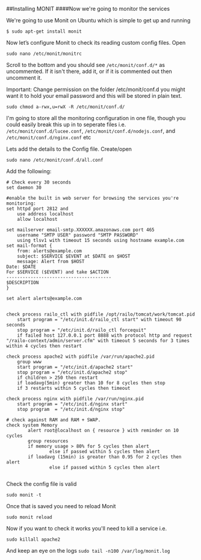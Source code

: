 ##Installing MONIT
####Now we're going to monitor the services

We're going to use Monit on Ubuntu which is simple to get up and running 


	$ sudo apt-get install monit


Now let’s configure Monit to check its reading custom config files. Open


	sudo nano /etc/monit/monitrc


Scroll to the bottom and you should see `/etc/monit/conf.d/*` as uncommented. If it isn't there, add it, or if it is commented out then uncomment it.


Important: Change permission on the folder /etc/monit/conf.d you might want it to hold your email password and this will be stored in plain text.

	sudo chmod a-rwx,u=rwX -R /etc/monit/conf.d/

I'm going to store all the monitoring configuration in one file, though you could easily break this up in to seperate files i.e. ```/etc/monit/conf.d/lucee.conf```, ```/etc/monit/conf.d/nodejs.conf```, and ```/etc/monit/conf.d/nginx.conf```  etc 

Lets add the details to the Config file. Create/open

```sudo nano /etc/monit/conf.d/all.conf```

Add the following:

```
# Check every 30 seconds
set daemon 30

#enable the built in web server for browsing the services you're monitoring:
set httpd port 2812 and
    use address localhost
    allow localhost

set mailserver email-smtp.XXXXXX.amazonaws.com port 465
    username "SMTP USER" password "SMTP PASSWORD"
    using tlsv1 with timeout 15 seconds using hostname example.com
set mail-format {
    from: alerts@example.com
    subject: $SERVICE $EVENT at $DATE on $HOST
    message: Alert from $HOST
Date: $DATE
For $SERVICE ($EVENT) and take $ACTION
---------------------------------------
$DESCRIPTION
}

set alert alerts@example.com


check process railo_ctl with pidfile /opt/railo/tomcat/work/tomcat.pid
    start program = "/etc/init.d/railo_ctl start" with timeout 90 seconds 
    stop program = "/etc/init.d/railo_ctl forcequit"
    if failed host 127.0.0.1 port 8888 with protocol http and request "/railo-context/admin/server.cfm" with timeout 5 seconds for 3 times within 4 cycles then restart

check process apache2 with pidfile /var/run/apache2.pid
    group www
    start program = "/etc/init.d/apache2 start"
    stop program = "/etc/init.d/apache2 stop"
    if children > 250 then restart
    if loadavg(5min) greater than 10 for 8 cycles then stop
    if 3 restarts within 5 cycles then timeout
    
check process nginx with pidfile /var/run/nginx.pid
    start program = "/etc/init.d/nginx start"
    stop program  = "/etc/init.d/nginx stop"    

# check against RAM and RAM + SWAP.
check system Memory
        alert root@localhost on { resource } with reminder on 10 cycles
        group resources
        if memory usage > 80% for 5 cycles then alert
                else if passed within 5 cycles then alert
        if loadavg (15min) is greater than 0.95 for 2 cycles then alert
                else if passed within 5 cycles then alert
    
```

Check the config file is valid
```
sudo monit -t
```

Once that is saved you need to reload Monit

```sudo monit reload```

Now if you want to check it works you'll need to kill a service i.e.

``` sudo killall apache2 ```

And keep an eye on the logs
```sudo tail -n100 /var/log/monit.log```